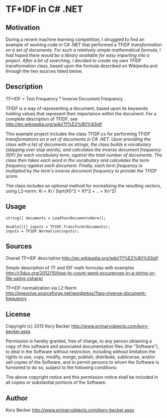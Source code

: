 TF*IDF in C# .NET
=========

## Motivation

During a recent machine learning competition, I struggled to find an example of working code in C# .NET that performed a TF*IDF transformation on a set of documents. For such a relatively simple mathematical formula, I had hoped there would be a library available for easy importing into a project. After a bit of searching, I decided to create my own TF*IDF transformation class, based upon the formula described on Wikipedia and through the two sources listed below.

## Description

TF*IDF = Text Frequency * Inverse Document Frequency

TFIDF is a way of representing a document, based upon its keywords holding values that represent their importance within the document. For a complete description of TFIDF, see http://en.wikipedia.org/wiki/Tf%E2%80%93idf

This example project includes the class TFIDF.cs for performing TF*IDF transformations on a set of documents in C# .NET. Upon providing the class with a list of documents as strings, the class builds a vocabulary (skipping over stop words), and calculates the inverse document frequency (IDF) for each vocabulary term, against the total number of documents. The class then takes each word in the vocabulary and calculates the term frequency against each document. Finally, each term frequency is multiplied by the term's inverse document frequency to provide the TF*IDF score.

The class includes an optional method for normalizing the resulting vectors, using L2-norm: Xi = Xi / Sqrt(X0^2 + X1^2 + .. + Xn^2)

## Usage

```
string[] documents = LoadYourDocumentsHere();

double[][] inputs = TFIDF.Transform(documents);
inputs = TFIDF.Normalize(inputs);
```

## Sources

Overall TF*IDF description
http://en.wikipedia.org/wiki/Tf%E2%80%93idf

Simple description of TF and IDF math formulas with examples
http://r3dux.org/2012/10/how-to-count-word-occurences-in-a-string-or-file-using-csharp/

TF*IDF normalization via L2-Norm
http://pyevolve.sourceforge.net/wordpress/?tag=inverse-document-frequency

## License
Copyright (c) 2013 Kory Becker http://www.primaryobjects.com/kory-becker.aspx

Permission is hereby granted, free of charge, to any person obtaining a copy of this software and associated documentation files (the "Software"), to deal in the Software without restriction, including without limitation the rights to use, copy, modify, merge, publish, distribute, sublicense, and/or sell copies of the Software, and to permit persons to whom the Software is furnished to do so, subject to the following conditions:

The above copyright notice and this permission notice shall be included in all copies or substantial portions of the Software.

## Author

Kory Becker
http://www.primaryobjects.com/kory-becker.aspx